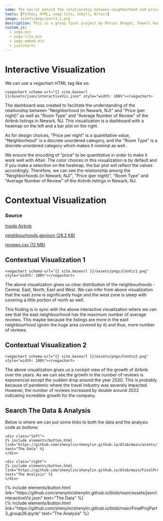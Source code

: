 ```yaml
---
name: The secret behind the relationship between neighborhood and price in Newark, NJ 
tools: [Python, HTML, vega-lite, Jekyll, Altair]
image: assets/pngs/part3.1.png
description: This is a group final project by Dhruvi Bhagat, Powell Hung, Shao-Ren Chen, Sheny Lin
custom_js:
  - vega.min
  - vega-lite.min
  - vega-embed.min
  - justcharts
---
```



# Interactive Visualization

We can use a vegachart HTML tag like so:

```
<vegachart schema-url="{{ site.baseurl }}/assets/json/interactiveViz.json" style="width: 100%"></vegachart>
```

<vegachart schema-url="{{ site.baseurl }}/assets/json/interactiveViz.json" style="width: 100%"></vegachart>

The dashboard was created to facilitate the understanding of the relationship between "Neighborhood (in Newark, NJ)" and "Price (per night)" as well as "Room Type" and "Average Number of Review" of the Airbnb listings in Newark, NJ. This visualization is a dashboard with a heatmap on the left and a bar plot on the right.

As for design choices, "Price per night" is a quantitative value, "Neighborhood" is a discrete unordered category, and the "Room Type" is a discrete unordered category which makes it nominal as well .

We ensure the encoding of “price“ to be quantitative in order to make it work well with Altair. The color choices in this visualization is by default and if you make a selection on the heatmap, the bar plot will reflect the values accordingly. Therefore, we can see the relationship among the "Neighborhoods (in Newark, NJ)", "Price (per night)", "Room Type" and "Average Number of Review" of the Airbnb listings in Newark, NJ.


# Contextual Visualization


### Source

 [Inside Airbnb](http://insideairbnb.com/get-the-data) 
 
 [neighbourhoods.geojson (28.2 KB)](https://raw.githubusercontent.com/shenylin/shenylin.github.io/main/neighbourhoods.geojson)
 
 [reviews.csv (12 MB)](https://raw.githubusercontent.com/shenylin/shenylin.github.io/main/reviews.csv)


## Contextual Visualization 1

```
<vegachart schema-url="{{ site.baseurl }}/assets/pngs/ConViz1.png" style="width: 100%"></vegachart>
```

<vegachart schema-url="{{ site.baseurl }}/assets/pngs/ConViz1.png" style="width: 100%"></vegachart>

The above visualization gives us clear distribution of the neighbourhoods - Central, East, North, East and West. We can infer from above visualization that the east zone is significantly huge and the west zone is steep with covering a little portion of north as well.

This finding is in sync with the above interactive visualization where we can see that the east neighbourhood has the maximum number of average reviews. This maybe because the listings are more in the east neighbourhood (given the huge area covered by it) and thus, more number of reviews.


## Contextual Visualization 2

```
<vegachart schema-url="{{ site.baseurl }}/assets/pngs/ConViz2.png" style="width: 100%"></vegachart>
```

<vegachart schema-url="{{ site.baseurl }}/assets/pngs/ConViz2.png" style="width: 100%"></vegachart>

The above visualization gives us a cockpit view of the growth of Airbnb over the years. As we can see the growth in the number of reviews is exponencial except the sudden drop around the year 2020. This is probably because of pandemic where the travel industry was severely impacted. However, the number of reviews increased by double around 2022 indicating incredible growth for the company.



## Search The Data & Analysis

Below is where we can put some links to both the data and the analysis code as buttons:

```
<div class="left">
{% include elements/button.html link="https://github.com/shenylin/shenylin.github.io/blob/main/assets/json/interactiveViz.json" text="The Data" %}
</div>

<div class="right">
{% include elements/button.html link="https://github.com/shenylin/shenylin.github.io/blob/main/FinalProjPart3_group26.ipynb" text="The Analysis" %}
</div>
```



<!-- these are written in a combo of html and liquid --> 

<div class="left">
{% include elements/button.html link="https://github.com/shenylin/shenylin.github.io/blob/main/assets/json/interactiveViz.json" text="The Data" %}
</div>

<div class="right">
{% include elements/button.html link="https://github.com/shenylin/shenylin.github.io/blob/main/FinalProjPart3_group26.ipynb" text="The Analysis" %}
</div>

